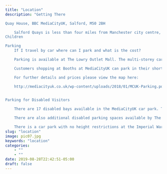 ```yaml
---
title: "Location"
description: "Getting There

Quay House, BBC MediaCityUK, Salford, M50 2BH

    Salford Quays is less than four miles from Manchester city centre, 12 miles from Manchester airport and a short distance from the M60. The SatNav postcode is M50 2BH. Bus, train and Metrolink information at https://www.tfgm.com. Please arrive from 9am to clear security. Please bring some form of photo identification with you on the day to be admitted to the building.
Children

Parking
    If I travel by car where can I park and what is the cost?

    Parking is available at The Lowry Outlet Mall. The multi-storey car park opens at 7am and is locked at 1am. Disabled badge holders (during centre trading hours only) parking is FREE of charge. Maximum stay of 4 hours.

    Customers shopping at Booths at MediaCityUK can park in their short stay car park. Charges apply.

    For further details and prices please view the map here:

    http://mediacityuk.co.uk/wp-content/uploads/2018/01/MCUK-Parking.pdf
     

Parking for Disabled Visitors

    There are 17 disabled bays available in the MediaCityUK car park. The height restriction for the MediaCityUK car park is set at 1.9 metres.

    There are also additional disabled parking spaces available by The Holiday Inn.

    There is a car park with no height restrictions at the Imperial War Museum North - just a short walk from the BBC at MediaCityUK.  Charges apply."
slug: "location"
image: pic07.jpg
keywords: "location"
categories: 
    - ""
    - ""
date: 2019-08-28T22:42:51-05:00
draft: false
---
```

